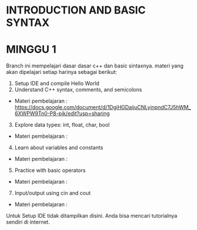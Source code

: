 # INTRODUCTION AND BASIC SYNTAX
# MINGGU 1

Branch ini mempelajari dasar dasar c++ dan basic sintaxnya.
materi yang akan dipelajari setiap harinya sebagai berikut:

1. Setup IDE and compile Hello World
2. Understand C++ syntax, comments, and semicolons
- Materi pembelajaran   : https://docs.google.com/document/d/1DgiHGDaijuCNLyjnpndC7J5hWM_6XWPW9Tn0-P8-pik/edit?usp=sharing
3. Explore data types: int, float, char, bool
- Materi pembelajaran   : 
4. Learn about variables and constants
- Materi pembelajaran   : 
5. Practice with basic operators
- Materi pembelajaran   : 
7. Input/output using cin and cout
- Materi pembelajaran   : 

Untuk Setup IDE tidak ditampilkan disini. Anda bisa mencari tutorialnya sendiri di internet.